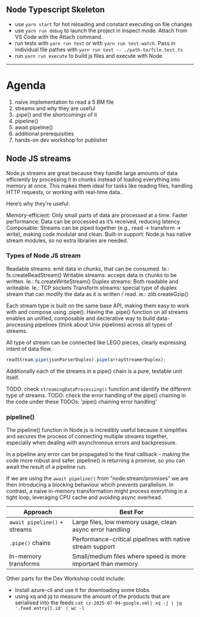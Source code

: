 ## Node Typescript Skeleton

- use `yarn start` for hot reloading and constant executing on file changes
- use `yarn run debug` to launch the project in inspect mode. Attach from VS Code with the Attach command.
- run tests with `yarn run test` or with `yarn run test-watch`. Pass in individual file pathes with `yarn run test -- ./path-to/file.test.ts`
- run `yarn run execute` to build js files and execute with Node.

---

# Agenda

1. naive implementation to read a 5 BM file
2. streams and why they are useful
3. .pipe() and the shortcomings of it
4. pipeline()
5. await pipeline()
6. additional prerequisities
7. hands-on dev workshop for publisher

## Node JS streams

Node.js streams are great because they handle large amounts of data efficiently by
processing it in chunks instead of loading everything into memory at once. This makes
them ideal for tasks like reading files, handling HTTP requests, or working with real-time data.

Here’s why they’re useful:

Memory-efficient: Only small parts of data are processed at a time.
Faster performance: Data can be processed as it’s received, reducing latency.
Composable: Streams can be piped together (e.g., read → transform → write), making code modular and clean.
Built-in support: Node.js has native stream modules, so no extra libraries are needed.

### Types of Node JS stream

Readable streams: emit data in chunks, that can be consumed. Ie.: fs.createReadStream()
Writable streams: acceps data in chunks to be written. Ie.: fs.createWriteStream()
Duplex streams: Both readable and writeable. Ie.: TCP sockets
Transform streams: special type of duplex stream that can modify the data as it is written / read.
ie.: zlib.createGzip()

Each stream type is built on the same base API, making them easy to work with and compose using .pipe().
Having the .pipe() function on all streams enables an unified, composable and declerative way
to build data-processing pipelines (think about Unix pipelines) across all types of streams.

All type of stream can be connected like LEGO pieces, clearly expressing intent of data flow.

```js
readStream.pipe(jsonParserDuplex).pipe(arrayStreamerDuplex);
```

Additionally each of the streams in a pipe() chain is a pure, testable unit itself.

TODO: check `streamingDataProcessing()` function and identify the different type of streams.
TODO: check the error handling of the pipe() chaining in the code under these TODOs:
'pipe() chaining error handling'

### pipeline()

The pipeline() function in Node.js is incredibly useful because it simplifies and secures
the process of connecting multiple streams together, especially when dealing with asynchronous
errors and backpressure.

In a pipeline any error can be propagated to the final callback - making the code more robust and safer.
pipeline() is returning a promise, so you can await the result of a pipeline run.

If we are using the `await pipeline()` from "node:stream/promises" we are then introducing a
blocking behaviour whcih prevents parallelism. In contrast, a naive in-memory transformation
might process everything in a tight loop, leveraging CPU cache and avoiding async overhead.

| Approach                     | Best For                                                     |
| ---------------------------- | ------------------------------------------------------------ |
| `await pipeline()` + streams | Large files, low memory usage, clean async error handling    |
| `.pipe()` chains             | Performance-critical pipelines with native stream support    |
| In-memory transforms         | Small/medium files where speed is more important than memory |

Other parts for the Dev Workshop could include:

- Install azure-cli and use it for downloading some blobs
- using xq and jq to measure the amount of the products that are serialised into the feeds
  `cat cz-2025-07-04-google.xml| xq -j | jq '.feed.entry[].id' | wc -l`

